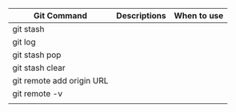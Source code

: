 
| Git Command               | Descriptions | When to use |
| ------------------------- | ------------ | ----------- |
| git  stash                |              |             |
| git log                   |              |             |
| git stash pop             |              |             |
| git  stash clear          |              |             |
| git remote add origin URL |              |             |
| git remote -v             |              |             |
|                           |              |             |
